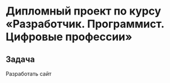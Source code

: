 # Дипломный проект по курсу «Разработчик. Программист. Цифровые профессии»

## Задача

Разработать сайт
